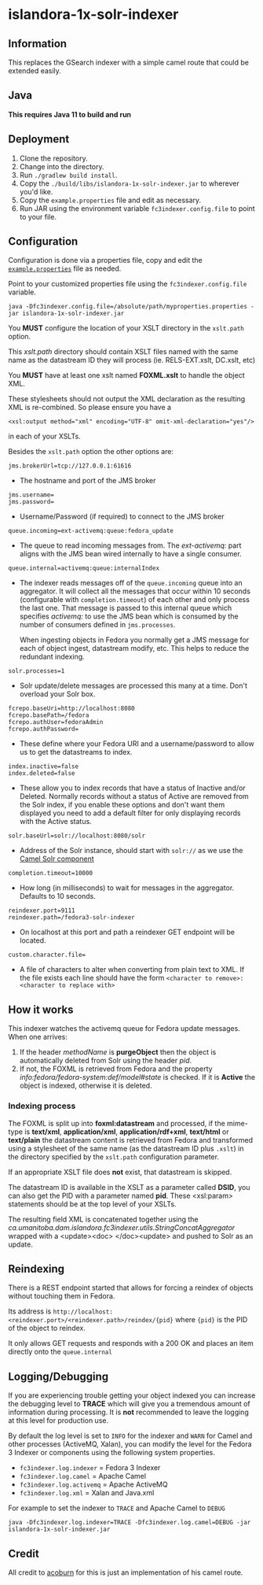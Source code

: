 # islandora-1x-solr-indexer
## Information
This replaces the GSearch indexer with a simple camel route that could be extended easily.

## Java
**This requires Java 11 to build and run**

## Deployment
1. Clone the repository.
1. Change into the directory.
1. Run `./gradlew build install`.
1. Copy the `./build/libs/islandora-1x-solr-indexer.jar` to wherever you'd like.
1. Copy the `example.properties` file and edit as necessary.
1. Run JAR using the environment variable `fc3indexer.config.file` to point to your file.


## Configuration
Configuration is done via a properties file, copy and edit the [`example.properties`](example.properties) file
as needed.

Point to your customized properties file using the `fc3indexer.config.file` variable.

```shell
java -Dfc3indexer.config.file=/absolute/path/myproperties.properties -jar islandora-1x-solr-indexer.jar
```

You **MUST** configure the location of your XSLT directory in the `xslt.path` option.

This *xslt.path* directory should contain XSLT files named with the same name as the datastream ID they will process (ie. RELS-EXT.xslt, DC.xslt, etc)

You **MUST** have at least one xslt named **FOXML.xslt** to handle the object XML.

These stylesheets should not output the XML declaration as the resulting XML is re-combined. So please ensure you have a
```
<xsl:output method="xml" encoding="UTF-8" omit-xml-declaration="yes"/>
```
in each of your XSLTs.

Besides the `xslt.path` option the other options are:

```
jms.brokerUrl=tcp://127.0.0.1:61616
```

* The hostname and port of the JMS broker

```
jms.username=
jms.password=
```

* Username/Password (if required) to connect to the JMS broker

```
queue.incoming=ext-activemq:queue:fedora_update
```

* The queue to read incoming messages from. The _ext-activemq:_ part aligns with the JMS bean wired internally to have a single consumer.

```
queue.internal=activemq:queue:internalIndex
```

* The indexer reads messages off of the `queue.incoming` queue into an aggregator. It will collect all the messages that occur within 10 seconds (configurable with `completion.timeout`) of each other and only process the last one. That message is passed to this internal queue 
  which specifies _activemq:_ to use the JMS bean which is consumed by the number of consumers defined in `jms.processes`.

    When ingesting objects in Fedora you normally get a JMS message for each of object ingest, datastream modify, etc. This helps to reduce the redundant indexing.

```
solr.processes=1
```

* Solr update/delete messages are processed this many at a time. Don't overload your Solr box.

```
fcrepo.baseUri=http://localhost:8080
fcrepo.basePath=/fedora
fcrepo.authUser=fedoraAdmin
fcrepo.authPassword=
```

* These define where your Fedora URI and a username/password to allow us to get the datastreams to index.

```
index.inactive=false
index.deleted=false
```

* These allow you to index records that have a status of Inactive and/or Deleted. Normally records without a status of 
Active are removed from the Solr index, if you enable these options and don't want them displayed you need to add a default
filter for only displaying records with the Active status.

```
solr.baseUrl=solr://localhost:8080/solr
```

* Address of the Solr instance, should start with `solr://` as we use the [Camel Solr component](http://camel.apache.org/solr.html)

```
completion.timeout=10000
```

* How long (in milliseconds) to wait for messages in the aggregator. Defaults to 10 seconds.

```
reindexer.port=9111
reindexer.path=/fedora3-solr-indexer
```

* On localhost at this port and path a reindexer GET endpoint will be located.

```shell
custom.character.file=
```

* A file of characters to alter when converting from plain text to XML. If the file exists
each line should have the form `<character to remove>:<character to replace with>`

## How it works
This indexer watches the activemq queue for Fedora update messages. When one arrives:

1. If the header *methodName* is **purgeObject** then the object is automatically deleted from Solr using the header *pid*.
2. If not, the FOXML is retrieved from Fedora and the property *info:fedora/fedora-system:def/model#state* is checked. If it is **Active** the object is indexed, otherwise it is deleted.

### Indexing process
The FOXML is split up into **foxml:datastream** and processed, if the mime-type is **text/xml**, **application/xml**, **application/rdf+xml**, **text/html** or **text/plain** the datastream content is retrieved from Fedora and transformed using a stylesheet of the same name (as the datastream ID plus `.xslt`) in the directory specified by the `xslt.path` configuration parameter.

If an appropriate XSLT file does **not** exist, that datastream is skipped. 

The datastream ID is available in the XSLT as a parameter called **DSID**, you can also get the PID with a parameter named **pid**. These &lt;xsl:param&gt; statements should be at the top level of your XSLTs.

The resulting field XML is concatenated together using the *ca.umanitoba.dam.islandora.fc3indexer.utils.StringConcatAggregator* wrapped with a &lt;update&gt;&lt;doc&gt; &lt;/doc&gt;&lt;update&gt; and pushed to Solr as an update.

## Reindexing

There is a REST endpoint started that allows for forcing a reindex of objects without touching them in Fedora. 

Its address is `http://localhost:<reindexer.port>/<reindexer.path>/reindex/{pid}` where `{pid}` is the PID of the object to reindex.

It only allows GET requests and responds with a 200 OK and places an item directly onto the `queue.internal`

## Logging/Debugging

If you are experiencing trouble getting your object indexed you can increase the debugging level to **TRACE** which will give you a tremendous amount of information during processing. It is **not** recommended to leave the logging at this level for production use.

By default the log level is set to `INFO` for the indexer and `WARN` for Camel and other processes (ActiveMQ, Xalan), you can modify the level for the Fedora 3 Indexer or components using the following system properties.

* `fc3indexer.log.indexer` = Fedora 3 Indexer
* `fc3indexer.log.camel` = Apache Camel
* `fc3indexer.log.activemq` = Apache ActiveMQ
* `fc3indexer.log.xml` = Xalan and Java.xml

For example to set the indexer to `TRACE` and Apache Camel to `DEBUG`
```shell
java -Dfc3indexer.log.indexer=TRACE -Dfc3indexer.log.camel=DEBUG -jar islandora-1x-solr-indexer.jar
```

## Credit
All credit to [acoburn](https://github.com/acoburn) for this is just an implementation of his camel route.
